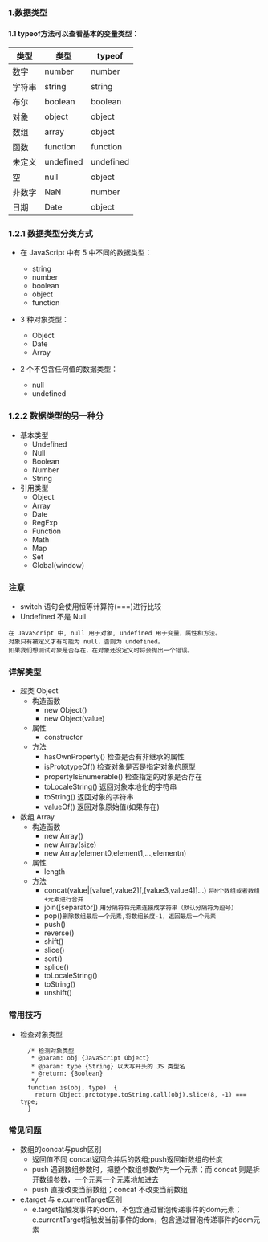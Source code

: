 ### 1.数据类型

#### 1.1 typeof方法可以查看基本的变量类型：

类型 | 类型  | typeof
---|--- |---
数字   | number     | number
字符串 | string     | string
布尔   | boolean    | boolean
对象   | object     | object
数组   | array      | object
函数   | function   | function
未定义 | undefined  | undefined
空     | null       | object
非数字 | NaN        | number
日期   | Date       | object

### 1.2.1 数据类型分类方式
- 在 JavaScript 中有 5 中不同的数据类型：
    - string
    - number
    - boolean
    - object
    - function
- 3 种对象类型：
    - Object
    - Date
    - Array

- 2 个不包含任何值的数据类型：
    - null
    - undefined


### 1.2.2 数据类型的另一种分

- 基本类型
    - Undefined
    - Null 
    - Boolean
    - Number
    - String
- 引用类型
    - Object
    - Array
    - Date
    - RegExp
    - Function
    - Math
    - Map
    - Set
    - Global(window)
### 注意
- switch 语句会使用恒等计算符(===)进行比较
- Undefined 不是 Null
```
在 JavaScript 中, null 用于对象, undefined 用于变量，属性和方法。
对象只有被定义才有可能为 null，否则为 undefined。
如果我们想测试对象是否存在，在对象还没定义时将会抛出一个错误。
```
### 详解类型
- 超类 Object
    - 构造函数
        - new Object()
        - new Object(value)
    - 属性
        - constructor
    - 方法
        - hasOwnProperty()        检查是否有非继承的属性
        - isPrototypeOf()         检查对象是否是指定对象的原型
        - propertyIsEnumerable()  检查指定的对象是否存在
        - toLocaleString()        返回对象本地化的字符串
        - toString()              返回对象的字符串
        - valueOf()               返回对象原始值(如果存在)
- 数组 Array
    - 构造函数
        - new Array()
        - new Array(size)
        - new Array(element0,element1,...,elementn)
    - 属性
        - length
    - 方法
        - concat(value|[value1,value2][,[value3,value4]]...)
           `将N个数组或者数组+元素进行合并`
        - join([separator])
            `用分隔符将元素连接成字符串（默认分隔符为逗号）`
        - pop()`删除数组最后一个元素,将数组长度-1，返回最后一个元素`
        - push()
        - reverse()
        - shift()
        - slice()
        - sort()
        - splice()
        - toLocaleString()
        - toString()
        - unshift()

### 常用技巧

- 检查对象类型

        /* 检测对象类型
         * @param: obj {JavaScript Object}
         * @param: type {String} 以大写开头的 JS 类型名
         * @return: {Boolean}
         */
        function is(obj, type)  {
          return Object.prototype.toString.call(obj).slice(8, -1) === type;
        }
### 常见问题
- 数组的concat与push区别
    - 返回值不同 concat返回合并后的数组;push返回新数组的长度
    - push 遇到数组参数时，把整个数组参数作为一个元素；而 concat 则是拆开数组参数，一个元素一个元素地加进去
    - push 直接改变当前数组；concat 不改变当前数组
- e.target 与 e.currentTarget区别
    - e.target指触发事件的dom，不包含通过冒泡传递事件的dom元素；
      e.currentTarget指触发当前事件的dom，包含通过冒泡传递事件的dom元素
   